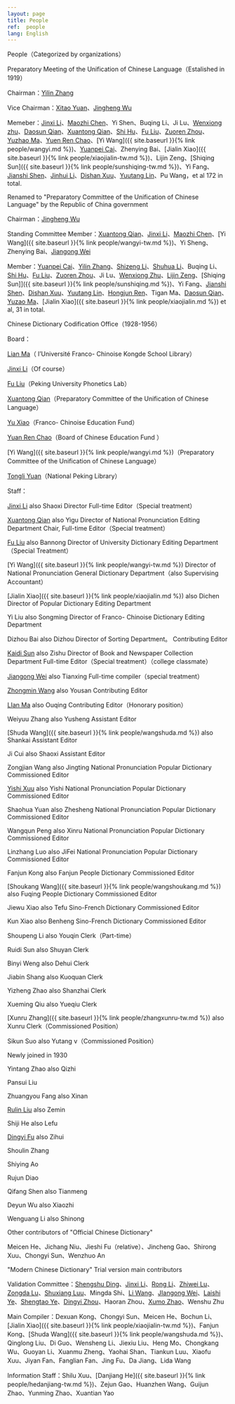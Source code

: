 ```yaml
---
layout: page
title: People
ref:  people
lang: English
---
```


People（Categorized by organizations）

Preparatory Meeting of the Unification of Chinese Language（Estalished in 1919）

Chairman：[Yilin Zhang](https://zh.wikipedia.org/wiki/張一麐)

Vice Chairman：[Xitao Yuan](https://zh.wikipedia.org/wiki/袁希濤)、[Jingheng Wu](https://zh.wikipedia.org/wiki/吳敬恆)

Memeber：[Jinxi Li](https://zh.wikipedia.org/wiki/黎錦熙)、[Maozhi Chen](https://zh.wikipedia.org/wiki/陳懋治)、Yi Shen、Buqing Li、Ji Lu、[Wenxiong zhu](https://zh.wikipedia.org/wiki/朱文熊)、[Daosun Qian](https://zh.wikipedia.org/wiki/錢稻孫)、[Xuantong Qian](https://zh.wikipedia.org/wiki/錢玄同)、[Shi Hu](https://zh.wikipedia.org/wiki/胡適)、[Fu Liu](https://zh.wikipedia.org/wiki/劉半農)、[Zuoren Zhou](https://zh.wikipedia.org/wiki/周作人)、[Yuzhao Ma](https://zh.wikipedia.org/wiki/馬裕藻)、[Yuen Ren Chao](https://zh.wikipedia.org/wiki/趙元任)、[Yi Wang]({{ site.baseurl }}{% link people/wangyi.md %})、[Yuanpei Cai](https://zh.wikipedia.org/wiki/蔡元培)、Zhenying Bai、[Jialin Xiao]({{ site.baseurl }}{% link people/xiaojialin-tw.md %})、Lijin Zeng、[Shiqing Sun]({{ site.baseurl }}{% link people/sunshiqing-tw.md %})、Yi Fang、[Jianshi Shen](https://zh.wikipedia.org/wiki/沈兼士)、[Jinhui Li](https://zh.wikipedia.org/wiki/黎錦暉)、[Dishan Xuu](https://zh.wikipedia.org/wiki/許地山)、[Yuutang Lin](https://zh.wikipedia.org/wiki/林語堂)、Pu Wang，et al 172 in total.

Renamed to "Preparatory Committee of the Unification of Chinese Language" by the Republic of China government

Chairman：[Jingheng Wu](https://zh.wikipedia.org/wiki/吳敬恆)

Standing Committee Member：[Xuantong Qian](https://zh.wikipedia.org/wiki/錢玄同)、[Jinxi Li](https://zh.wikipedia.org/wiki/黎錦熙)、[Maozhi Chen](https://zh.wikipedia.org/wiki/陳懋治)、[Yi Wang]({{ site.baseurl }}{% link people/wangyi-tw.md %})、Yi Sheng、Zhenying Bai、[Jiangong Wei](https://zh.wikipedia.org/wiki/魏建功)

Member：[Yuanpei Cai](https://zh.wikipedia.org/wiki/蔡元培)、[Yilin Zhang](https://zh.wikipedia.org/wiki/張一麐)、[Shizeng Li](https://zh.wikipedia.org/wiki/李石曾)、[Shuhua Li](https://zh.wikipedia.org/wiki/李書華)、Buqing Li、[Shi Hu](https://zh.wikipedia.org/wiki/胡適)、[Fu Liu](https://zh.wikipedia.org/wiki/劉半農)、[Zuoren Zhou](https://zh.wikipedia.org/wiki/周作人)、Ji Lu、[Wenxiong Zhu](https://zh.wikipedia.org/wiki/朱文熊)、[Lijin Zeng](https://zh.wikipedia.org/wiki/曾彝進)、[Shiqing Sun]]({{ site.baseurl }}{% link people/sunshiqing.md %})、Yi Fang、[Jianshi Shen](https://zh.wikipedia.org/wiki/沈兼士)、[Dishan Xuu](https://zh.wikipedia.org/wiki/許地山)、[Yuutang Lin](https://zh.wikipedia.org/wiki/林語堂)、[Hongjun Ren](https://zh.wikipedia.org/wiki/任鴻雋)、Tigan Ma、[Daosun Qian](https://zh.wikipedia.org/wiki/錢稻孫)、[Yuzao Ma](https://zh.wikipedia.org/wiki/馬裕藻)、[Jialin Xiao]({{ site.baseurl }}{% link people/xiaojialin.md %}) et al, 31 in total.

Chinese Dictionary Codification Office（1928-1956）

Board：

[Lian Ma](https://zh.wikipedia.org/wiki/馬廉)（ l’Université Franco- Chinoise Kongde School Library）

[Jinxi Li](https://zh.wikipedia.org/wiki/黎錦熙)（Of course）

[Fu Liu](https://zh.wikipedia.org/wiki/劉半農)（Peking University Phonetics Lab）

[Xuantong Qian](https://zh.wikipedia.org/wiki/錢玄同)（Preparatory Committee of the Unification of Chinese Language）

[Yu Xiao](https://zh.wikipedia.org/wiki/蕭瑜)（Franco- Chinoise Education Fund）

[Yuan Ren Chao](https://zh.wikipedia.org/wiki/趙元任)（Board of Chinese Education Fund ）

[Yi Wang]({{ site.baseurl }}{% link people/wangyi.md %})（Preparatory Committee of the Unification of Chinese Language）

[Tongli Yuan](https://zh.wikipedia.org/wiki/袁同禮)（National Peking Library）

Staff：

[Jinxi Li](https://zh.wikipedia.org/wiki/黎錦熙) also Shaoxi Director Full-time Editor（Special treatment）

[Xuantong Qian](https://zh.wikipedia.org/wiki/錢玄同) also Yigu Director of National Pronunciation Editing Department Chair, Full-time Editor（Special treatment）

[Fu Liu](https://zh.wikipedia.org/wiki/劉半農) also Bannong Director of University Dictionary Editing Department（Special Treatment）

[Yi Wang]({{ site.baseurl }}{% link people/wangyi-tw.md %}) Director of National Pronunciation General Dictionary Department（also Supervising Accountant）

[Jialin Xiao]({{ site.baseurl }}{% link people/xiaojialin.md %}) also Dichen Director of Popular Dictionary Editing Department

Yi Liu also Songming Director of Franco- Chinoise Dictionary Editing Department

Dizhou Bai also Dizhou Director of Sorting Department。
Contributing Editor

[Kaidi Sun](https://zh.wikipedia.org/wiki/孫楷第) also Zishu Director of Book and Newspaper Collection Department Full-time Editor（Special treatment）（college classmate）

[Jiangong Wei](https://zh.wikipedia.org/wiki/魏建功) also Tianxing Full-time compiler（special treatment）

[Zhongmin Wang](https://zh.wikipedia.org/wiki/王重民) also Yousan 
Contributing Editor

[LIan Ma](https://zh.wikipedia.org/wiki/馬廉) also Ouqing 
Contributing Editor（Honorary position）

Weiyuu Zhang also Yusheng Assistant Editor

[Shuda Wang]({{ site.baseurl }}{% link people/wangshuda.md %})  also Shankai Assistant Editor

Ji Cui also Shaoxi Assistant Editor

Zongjian Wang also Jingting National Pronunciation Popular Dictionary Commissioned Editor

[Yishi Xuu](https://zh.wikipedia.org/wiki/徐一士) also Yishi National Pronunciation Popular Dictionary Commissioned Editor

Shaohua Yuan also Zhesheng National Pronunciation Popular Dictionary Commissioned Editor

Wangqun Peng also Xinru National Pronunciation Popular Dictionary Commissioned Editor

Linzhang Luo also JiFei National Pronunciation Popular Dictionary Commissioned Editor

Fanjun Kong also Fanjun People Dictionary Commissioned Editor

[Shoukang Wang]({{ site.baseurl }}{% link people/wangshoukang.md %}) also Fuqing People Dictionary Commissioned Editor

Jiewu Xiao also Tefu 
Sino-French Dictionary Commissioned Editor

Kun Xiao also Benheng 
Sino-French Dictionary Commissioned Editor

Shoupeng Li also Youqin Clerk（Part-time）

Ruidi Sun also Shuyan Clerk

Binyi Weng also Dehui Clerk

Jiabin Shang also Kuoquan Clerk

Yizheng Zhao also Shanzhai Clerk

Xueming Qiu also Yueqiu Clerk

[Xunru Zhang]({{ site.baseurl }}{% link people/zhangxunru-tw.md %}) also Xunru Clerk（Commissioned Position）

Sikun Suo also Yutang v（Commissioned Position）

Newly joined in 1930

Yintang Zhao also Qizhi

Pansui Liu

Zhuangyou Fang also Xinan

[Rulin Liu](https://zh.wikipedia.org/wiki/劉汝霖) also Zemin

Shiji He also Lefu

[Dingyi Fu](https://zh.wikipedia.org/wiki/符定一) also Zihui

Shoulin Zhang

Shiying Ao

Rujun Diao

Qifang Shen also Tianmeng

Deyun Wu also Xiaozhi

Wenguang Li also Shinong

Other contributors of "Official Chinese Dictionary"

Meicen He、Jichang Niu、Jieshi Fu（relative）、Jincheng Gao、Shirong Xuu、Chongyi Sun、Wenzhuo An

"Modern Chinese Dictionary" Trial version main contributors

Validation Committee：[Shengshu Ding](https://zh.wikipedia.org/wiki/丁聲樹)、[Jinxi Li](https://zh.wikipedia.org/wiki/黎錦熙)、[Rong Li](https://zh.wikipedia.org/wiki/李榮_(語言學家))、[Zhiwei Lu](https://zh.wikipedia.org/wiki/陸志韋)、[Zongda Lu](https://zh.wikipedia.org/wiki/陸宗達)、[Shuxiang Luu](https://zh.wikipedia.org/wiki/呂叔湘)、Mingda Shi、[Li Wang](https://zh.wikipedia.org/wiki/王力_(语言学家))、[JIangong Wei](https://zh.wikipedia.org/wiki/魏建功)、[Laishi Ye](https://zh.wikipedia.org/wiki/葉籟士)、[Shengtao Ye](https://zh.wikipedia.org/wiki/葉聖陶)、[Dingyi Zhou](https://zh.wikipedia.org/wiki/周定一)、Haoran Zhou、[Xumo Zhao](https://zh.wikipedia.org/wiki/周祖謨)、Wenshu Zhu

Main Compiler：Dexuan Kong、Chongyi Sun、Meicen He、Bochun Li、[Jialin Xiao]({{ site.baseurl }}{% link people/xiaojialin-tw.md %})、Fanjun Kong、[Shuda Wang]({{ site.baseurl }}{% link people/wangshuda.md %})、Qinglong Liu、Di Guo、Wensheng Li、Jiexiu Liu、Heng Mo、Chongkang Wu、Guoyan Li、Xuanmu Zheng、Yaohai Shan、Tiankun Luu、Xiaofu Xuu、Jiyan Fan、Fanglian Fan、Jing Fu、Da Jiang、Lida Wang

Information Staff：Shilu Xuu、[Danjiang He]({{ site.baseurl }}{% link people/hedanjiang-tw.md %})、Zejun Gao、Huanzhen Wang、Guijun Zhao、Yunming Zhao、Xuantian Yao
